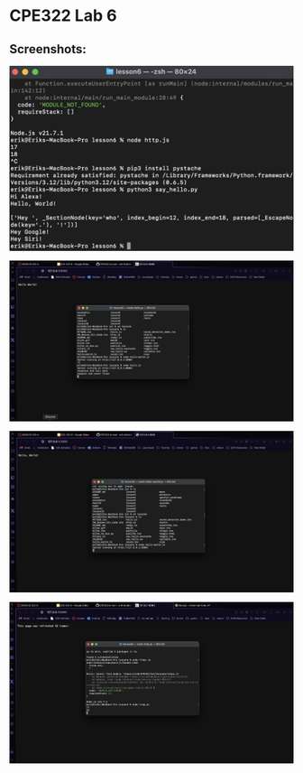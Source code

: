 # CPE322 Lab 6

## Screenshots:

![image](/Images/Lab6_img.jpg)

![image2](/Images/lab6_img2.jpg)

![image3](/Images/Lab6_img3.jpg)

![image4](/Images/Lab6_img4.jpg)
